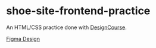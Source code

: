 # shoe-site-frontend-practice
An HTML/CSS practice done with [DesignCourse](https://www.youtube.com/DesignCourse "DesignCourse's youtube channel").

[Figma Design](https://www.figma.com/file/ReJbOWDc0WR1uizrsgfyfQ/project)
